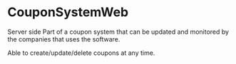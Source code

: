 # CouponSystemWeb
Server side Part of a coupon system that can be updated and monitored by the companies that uses the software.

Able to create/update/delete coupons at any time.
